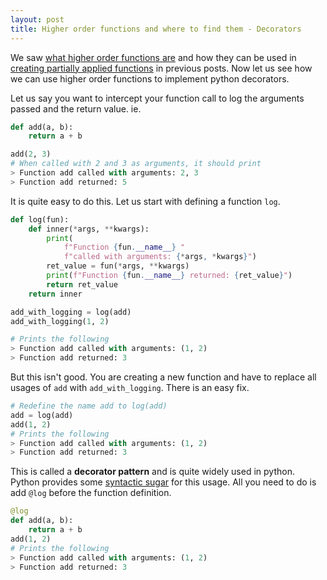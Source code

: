 ```yaml
---
layout: post
title: Higher order functions and where to find them - Decorators
---
```

We saw [what higher order functions are](/2020/10/21/higher-order-functions-1) and how they can be used in [creating partially applied functions](/2020/10/22/higher-order-functions-2) in previous posts. Now let us see how we can use higher order functions to implement python decorators.

Let us say you want to intercept your function call to log the arguments passed and the return value. ie.
```python
def add(a, b):
    return a + b

add(2, 3)
# When called with 2 and 3 as arguments, it should print
> Function add called with arguments: 2, 3
> Function add returned: 5
```
It is quite easy to do this. Let us start with defining a function `log`.
```python
def log(fun):
    def inner(*args, **kwargs):
        print(
            f"Function {fun.__name__} "
            f"called with arguments: {*args, *kwargs}")
        ret_value = fun(*args, **kwargs)
        print(f"Function {fun.__name__} returned: {ret_value}")
        return ret_value
    return inner

add_with_logging = log(add)
add_with_logging(1, 2)

# Prints the following
> Function add called with arguments: (1, 2)
> Function add returned: 3
```
But this isn't good. You are creating a new function and have to replace all usages of `add` with `add_with_logging`. There is an easy fix.
```python
# Redefine the name add to log(add)
add = log(add)
add(1, 2)
# Prints the following
> Function add called with arguments: (1, 2)
> Function add returned: 3
```
This is called a **decorator pattern** and is quite widely used in python. Python provides some [syntactic sugar](https://en.wikipedia.org/wiki/Syntactic_sugar) for this usage. All you need to do is add `@log` before the function definition.
```python
@log
def add(a, b):
    return a + b
add(1, 2)
# Prints the following
> Function add called with arguments: (1, 2)
> Function add returned: 3
```
